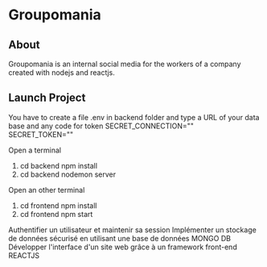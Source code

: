 # Groupomania

## About
Groupomania is an internal social media for the workers of a company created with nodejs and reactjs.


## Launch Project
You have to create a file .env in backend folder and type a URL of your data base and any code for token
SECRET_CONNECTION=""  
SECRET_TOKEN="" 


Open a terminal
1. cd backend npm install
2. cd backend nodemon server 

Open an other terminal
1. cd frontend npm install
2. cd frontend npm start

Authentifier un utilisateur et maintenir sa session
Implémenter un stockage de données sécurisé en utilisant une base de données MONGO DB
<br>
Développer l'interface d'un site web grâce à un framework front-end REACTJS

